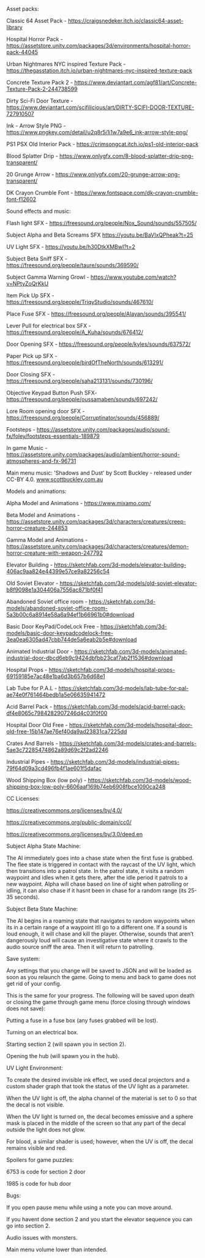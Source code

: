 Asset packs:


Classic 64 Asset Pack - https://craigsnedeker.itch.io/classic64-asset-library

Hospital Horror Pack - https://assetstore.unity.com/packages/3d/environments/hospital-horror-pack-44045

Urban Nightmares NYC inspired Texture Pack - https://thegasstation.itch.io/urban-nightmares-nyc-inspired-texture-pack

Concrete Texture Pack 2 - https://www.deviantart.com/agf81/art/Concrete-Texture-Pack-2-244738599

Dirty Sci-Fi Door Texture - https://www.deviantart.com/scifilicious/art/DIRTY-SCIFI-DOOR-TEXTURE-727910507

Ink - Arrow Style PNG - https://www.pngkey.com/detail/u2q8r5i1i1w7a9e6_ink-arrow-style-png/

PS1 PSX Old Interior Pack - https://crimsongcat.itch.io/ps1-old-interior-pack 

Blood Splatter Drip - https://www.onlygfx.com/8-blood-splatter-drip-png-transparent/ 

20 Grunge Arrow - https://www.onlygfx.com/20-grunge-arrow-png-transparent/ 

DK Crayon Crumble Font - https://www.fontspace.com/dk-crayon-crumble-font-f12602


Sound effects and music:


Flash light SFX - https://freesound.org/people/Nox_Sound/sounds/557505/

Subject Alpha and Beta Screams SFX https://youtu.be/BaVIxQPheak?t=25

UV Light SFX - https://youtu.be/h30DtkXMBwI?t=2

Subject Beta Sniff SFX - https://freesound.org/people/taure/sounds/369590/

Subject Gamma Warning Growl - https://www.youtube.com/watch?v=NPtyZoQrKkU

Item Pick Up SFX - https://freesound.org/people/TriqyStudio/sounds/467610/

Place Fuse SFX - https://freesound.org/people/Alayan/sounds/395541/

Lever Pull for electrical box SFX - https://freesound.org/people/A_Kuha/sounds/676412/

Door Opening SFX - https://freesound.org/people/kyles/sounds/637572/

Paper Pick up SFX - https://freesound.org/people/birdOfTheNorth/sounds/613291/

Door Closing SFX - https://freesound.org/people/saha213131/sounds/730196/

Objective Keypad Button Push SFX- https://freesound.org/people/oussamaben/sounds/697242/

Lore Room opening door SFX - https://freesound.org/people/Corruptinator/sounds/456889/

Footsteps - https://assetstore.unity.com/packages/audio/sound-fx/foley/footsteps-essentials-189879

In game Music - https://assetstore.unity.com/packages/audio/ambient/horror-sound-atmospheres-and-fx-96731

Main menu music: 'Shadows and Dust' by Scott Buckley - released under CC-BY 4.0. www.scottbuckley.com.au


Models and animations:


Alpha Model and Animations - https://www.mixamo.com/

Beta Model and Animations - https://assetstore.unity.com/packages/3d/characters/creatures/creep-horror-creature-244853

Gamma Model and Animations - https://assetstore.unity.com/packages/3d/characters/creatures/demon-horror-creature-with-weapon-247792

Elevator Building - https://sketchfab.com/3d-models/elevator-building-406ac9aa824e44399e57ce9a82256c54

Old Soviet Elevator - https://sketchfab.com/3d-models/old-soviet-elevator-b8f9098e1a304406a7556ac871bf0f41 

Abandoned Soviet office room - https://sketchfab.com/3d-models/abandoned-soviet-office-room-5a3b00c6a8914e58a6a94ef1b66961b0#download 

Basic Door KeyPad/CodeLock Free - https://sketchfab.com/3d-models/basic-door-keypadcodelock-free-3ea0ea6305ad47cbb744de5a6eab2b5e#download

Animated Industrial Door - https://sketchfab.com/3d-models/animated-industrial-door-dbcd6eb9c9424dbfbb23caf7ab2f1536#download 

Hospital Props - https://sketchfab.com/3d-models/hospital-props-69159185e7ac48e1ba6d3b657b6d68e1 

Lab Tube for P.A.L - https://sketchfab.com/3d-models/lab-tube-for-pal-ae74e0f761464bedb1a5e06635941472 

Acid Barrel Pack - https://sketchfab.com/3d-models/acid-barrel-pack-df4e8065c7984282907246d4c03f0f00 

Hospital Door Old Free - https://sketchfab.com/3d-models/hospital-door-old-free-15b147ae76ef40da9ad23831ca7225dd 

Crates And Barrels - https://sketchfab.com/3d-models/crates-and-barrels-5ae3c72285474862a89d69c2f2ad2246 

Industrial Pipes - https://sketchfab.com/3d-models/industrial-pipes-79f64d09a3cd496fb4f1ae601f5dafac

Wood Shipping Box (low poly) - https://sketchfab.com/3d-models/wood-shipping-box-low-poly-6606aaf169b74eb6908fbce1090ca248


CC Licenses:


https://creativecommons.org/licenses/by/4.0/

https://creativecommons.org/public-domain/cc0/

https://creativecommons.org/licenses/by/3.0/deed.en


Subject Alpha State Machine: 


The AI immediately goes into a chase state when the first fuse is grabbed. The flee state is triggered in contact with the raycast of the UV light, which then transitions into a patrol state. In the patrol state, it visits a random waypoint and idles when it gets there, after the idle period it patrols to a new waypoint. Alpha will chase based on line of sight when patrolling or idling, it can also chase if it hasnt been in chase for a random range (its 25-35 seconds).


Subject Beta State Machine: 


The AI begins in a roaming state that navigates to random waypoints when its in a certain range of a waypoint itll go to a different one. If a sound is loud enough, it will chase and kill the player. Otherwise, sounds that aren’t dangerously loud will cause an investigative state where it crawls to the audio source sniff the area. Then it will return to patrolling. 


Save system:


Any settings that you change will be saved to JSON and will be loaded as soon as you relaunch the game. Going to menu and back to game does not get rid of your config. 

This is the same for your progress. The following will be saved upon death or closing the game through game menu (force closing through windows does not save): 

Putting a fuse in a fuse box (any fuses grabbed will be lost).

Turning on an electrical box.

Starting section 2 (will spawn you in section 2).

Opening the hub (will spawn you in the hub).


UV Light Environment:


To create the desired invisible ink effect, we used decal projectors and a custom shader graph that took the status of the UV light as a parameter.

When the UV light is off, the alpha channel of the material is set to 0 so that the decal is not visible.

When the UV light is turned on, the decal becomes emissive and a sphere mask is placed in the middle of the screen so that any part of the decal outside the light does not glow.

For blood, a similar shader is used; however, when the UV is off, the decal remains visible and red.


Spoilers for game puzzles:


6753 is code for section 2 door

1985 is code for hub door


Bugs:

If you open pause menu while using a note you can move around.

If you havent done section 2 and you start the elevator sequence you can go into section 2.

Audio issues with monsters.

Main menu volume lower than intended.
